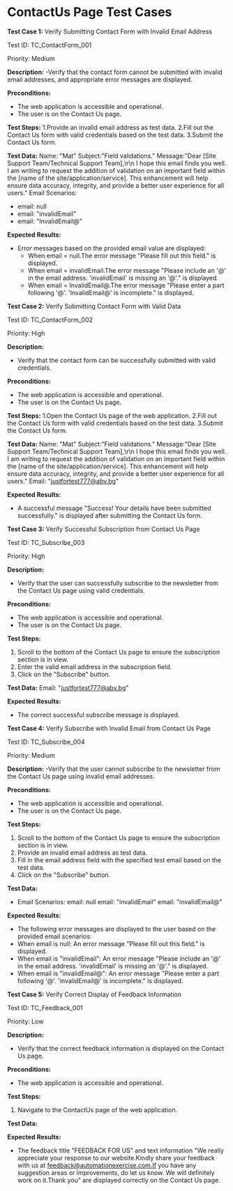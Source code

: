 # ContactUs Page Test Cases

**Test Case 1:** Verify Submitting Contact Form with Invalid Email Address

Test ID: TC_ContactForm_001

Priority: Medium

**Description:** 
-Verify that the contact form cannot be submitted with invalid email addresses, and appropriate error messages are displayed.

**Preconditions:**
- The web application is accessible and operational.
- The user is on the Contact Us page.

**Test Steps:**
1.Provide an invalid email address as test data.
2.Fill out the Contact Us form with valid credentials based on the test data.
3.Submit the Contact Us form.

**Test Data:**
Name: "Mat"
Subject:"Field validations."
Message:"Dear [Site Support Team/Technical Support Team],\r\n I hope this email finds you well. 
I am writing to request the addition of validation on an important field within the [name of the site/application/service]. 
This enhancement will help ensure data accuracy, integrity, and provide a better user experience for all users."
Email Scenarios:
 - email: null
 - email: "invalidEmail"
 - email: "InvalidEmail@"

**Expected Results:**
- Error messages based on the provided email value are displayed:
  - When email = null.The error message "Please fill out this field." is displayed.
  - When email = invalidEmail.The error message "Please include an '@' in the email address. 'invalidEmail' is missing an '@'." is displayed.
  - When email = InvalidEmail@.The error message "Please enter a part following '@'. 'InvalidEmail@' is incomplete." is displayed.

**Test Case 2:** Verify Submitting Contact Form with Valid Data

Test ID: TC_ContactForm_002

Priority: High

**Description:** 
- Verify that the contact form can be successfully submitted with valid credentials.

**Preconditions:**
- The web application is accessible and operational.
- The user is on the Contact Us page.

**Test Steps:**
1.Open the Contact Us page of the web application.
2.Fill out the Contact Us form with valid credentials based on the test data.
3.Submit the Contact Us form.

**Test Data:**
Name: "Mat"
Subject:"Field validations."
Message:"Dear [Site Support Team/Technical Support Team],\r\n I hope this email finds you well. 
I am writing to request the addition of validation on an important field within the [name of the site/application/service]. 
This enhancement will help ensure data accuracy, integrity, and provide a better user experience for all users."
Email: "justfortest777@abv.bg"

**Expected Results:**
- A successful message "Success! Your details have been submitted successfully." is displayed after submitting the Contact Us form.
   
**Test Case 3:** Verify Successful Subscription from Contact Us Page

Test ID: TC_Subscribe_003

Priority: High

**Description:** 
- Verify that the user can successfully subscribe to the newsletter from the Contact Us page using valid credentials.

**Preconditions:**
- The web application is accessible and operational.
- The user is on the Contact Us page.

**Test Steps:**
1. Scroll to the bottom of the Contact Us page to ensure the subscription section is in view.
2. Enter the valid email address in the subscription field.
3. Click on the "Subscribe" button.

**Test Data:**
Email: "justfortest777@abv.bg"

**Expected Results:**
- The correct successful subscribe message is displayed.

**Test Case 4:** Verify Subscribe with Invalid Email from Contact Us Page

Test ID: TC_Subscribe_004

Priority: Medium

**Description:** 
-Verify that the user cannot subscribe to the newsletter from the Contact Us page using invalid email addresses.

**Preconditions:**
- The web application is accessible and operational.
- The user is on the Contact Us page.

**Test Steps:**
1. Scroll to the bottom of the Contact Us page to ensure the subscription section is in view.
2. Provide an invalid email address as test data.
3. Fill in the email address field with the specified test email based on the test data.
4. Click on the "Subscribe" button.

**Test Data:**
- Email Scenarios:
        email: null
        email: "invalidEmail"
        email: "invalidEmail@"

**Expected Results:**
- The following error messages are displayed to the user based on the provided email scenarios:
 - When email is null: An error message "Please fill out this field." is displayed.
 - When email is "invalidEmail": An error message "Please include an '@' in the email address. 'invalidEmail' is missing an '@'." is displayed.
 - When email is "invalidEmail@": An error message "Please enter a part following '@'. 'invalidEmail@' is incomplete." is displayed.

**Test Case 5:** Verify Correct Display of Feedback Information

Test ID: TC_Feedback_001

Priority: Low

**Description:** 
- Verify that the correct feedback information is displayed on the Contact Us page.

**Preconditions:**
- The web application is accessible and operational.

**Test Steps:**
1. Navigate to the ContactUs page of the web application.

**Test Data:**

**Expected Results:**
- The feedback title "FEEDBACK FOR US" and text information "We really appreciate your response to our website.Kindly share your feedback with us at feedback@automationexercise.com.If you have any suggestion areas or improvements, do let us know. We will definitely work on it.Thank you" are displayed correctly on the Contact Us page.